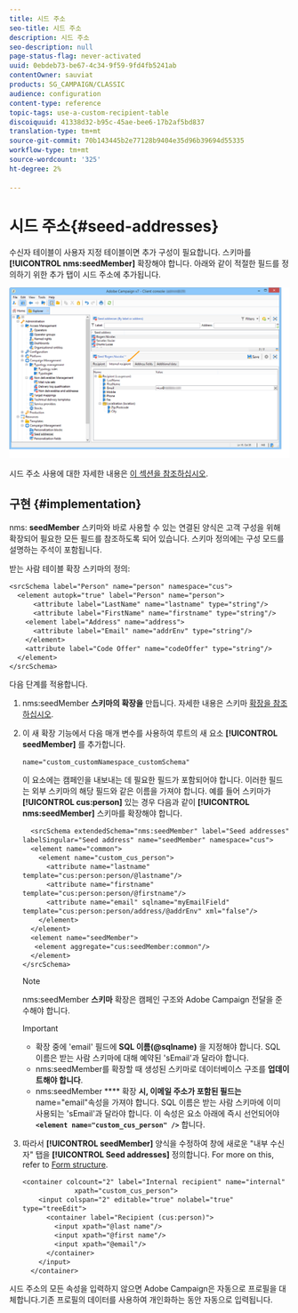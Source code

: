 ```yaml
---
title: 시드 주소
seo-title: 시드 주소
description: 시드 주소
seo-description: null
page-status-flag: never-activated
uuid: 0ebdeb73-be67-4c34-9f59-9fd4fb5241ab
contentOwner: sauviat
products: SG_CAMPAIGN/CLASSIC
audience: configuration
content-type: reference
topic-tags: use-a-custom-recipient-table
discoiquuid: 41338d32-b95c-45ae-bee6-17b2af5bd837
translation-type: tm+mt
source-git-commit: 70b143445b2e77128b9404e35d96b39694d55335
workflow-type: tm+mt
source-wordcount: '325'
ht-degree: 2%

---
```



# 시드 주소{#seed-addresses}

수신자 테이블이 사용자 지정 테이블이면 추가 구성이 필요합니다. 스키마를 **[!UICONTROL nms:seedMember]** 확장해야 합니다. 아래와 같이 적절한 필드를 정의하기 위한 추가 탭이 시드 주소에 추가됩니다.

![](assets/s_ncs_user_seedlist_new_tab.png)

시드 주소 사용에 대한 자세한 내용은 [이 섹션을 참조하십시오](../../delivery/using/about-seed-addresses.md).

## 구현 {#implementation}

nms: **seedMember** 스키마와 바로 사용할 수 있는 연결된 양식은 고객 구성을 위해 확장되어 필요한 모든 필드를 참조하도록 되어 있습니다. 스키마 정의에는 구성 모드를 설명하는 주석이 포함됩니다.

받는 사람 테이블 확장 스키마의 정의:

```
<srcSchema label="Person" name="person" namespace="cus">
  <element autopk="true" label="Person" name="person">
      <attribute label="LastName" name="lastname" type="string"/>
      <attribute label="FirstName" name="firstname" type="string"/>
    <element label="Address" name="address">
      <attribute label="Email" name="addrEnv" type="string"/>
    </element>
    <attribute label="Code Offer" name="codeOffer" type="string"/>
  </element>
</srcSchema>
```

다음 단계를 적용합니다.

1. nms:seedMember **스키마의 확장을** 만듭니다. 자세한 내용은 스키마 [확장을 참조하십시오](../../configuration/using/extending-a-schema.md).
1. 이 새 확장 기능에서 다음 매개 변수를 사용하여 루트의 새 요소 **[!UICONTROL seedMember]** 를 추가합니다.

   ```
   name="custom_customNamespace_customSchema"
   ```

   이 요소에는 캠페인을 내보내는 데 필요한 필드가 포함되어야 합니다. 이러한 필드는 외부 스키마의 해당 필드와 같은 이름을 가져야 합니다. 예를 들어 스키마가 **[!UICONTROL cus:person]** 있는 경우 다음과 같이 **[!UICONTROL nms:seedMember]** 스키마를 확장해야 합니다.

   ```
     <srcSchema extendedSchema="nms:seedMember" label="Seed addresses" labelSingular="Seed address" name="seedMember" namespace="cus">
     <element name="common">
       <element name="custom_cus_person">
         <attribute name="lastname" template="cus:person:person/@lastname"/>
         <attribute name="firstname" template="cus:person:person/@firstname"/>
         <attribute name="email" sqlname="myEmailField" template="cus:person:person/address/@addrEnv" xml="false"/>
       </element>
     </element>
     <element name="seedMember">
      <element aggregate="cus:seedMember:common"/>
     </element>
   </srcSchema>
   ```

   >[!NOTE]
   >
   >nms:seedMember **스키마** 확장은 캠페인 구조와 Adobe Campaign 전달을 준수해야 합니다.

   >[!IMPORTANT]
   >
   >
   >    
   >    
   >    * 확장 중에 &#39;email&#39; 필드에 **SQL 이름(@sqlname)** 을 지정해야 합니다. SQL 이름은 받는 사람 스키마에 대해 예약된 &#39;sEmail&#39;과 달라야 합니다.
   >    * nms:seedMember를 확장할 때 생성된 스키마로 데이터베이스 구조를 **업데이트해야 합니다**.
   >    * nms:seedMember **** 확장 **시, 이메일 주소가 포함된 필드는** name=&quot;email&quot;속성을 가져야 합니다. SQL 이름은 받는 사람 스키마에 이미 사용되는 &#39;sEmail&#39;과 달라야 합니다. 이 속성은 요소 아래에 즉시 선언되어야 **`<element name="custom_cus_person" />`** 합니다.


1. 따라서 **[!UICONTROL seedMember]** 양식을 수정하여 창에 새로운 &quot;내부 수신자&quot; 탭을 **[!UICONTROL Seed addresses]** 정의합니다. For more on this, refer to [Form structure](../../configuration/using/form-structure.md).

   ```
   <container colcount="2" label="Internal recipient" name="internal"
                xpath="custom_cus_person">
       <input colspan="2" editable="true" nolabel="true" type="treeEdit">
         <container label="Recipient (cus:person)">
           <input xpath="@last name"/>
           <input xpath="@first name"/>
           <input xpath="@email"/>
         </container>
       </input>
     </container>
   ```

시드 주소의 모든 속성을 입력하지 않으면 Adobe Campaign은 자동으로 프로필을 대체합니다.기존 프로필의 데이터를 사용하여 개인화하는 동안 자동으로 입력됩니다.
